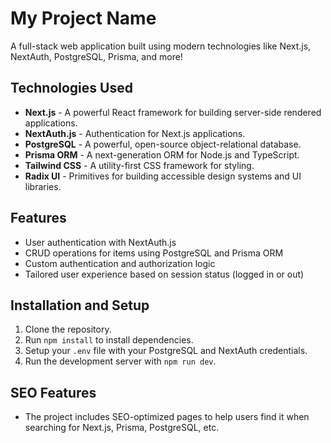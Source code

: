 # My Project Name

A full-stack web application built using modern technologies like Next.js, NextAuth, PostgreSQL, Prisma, and more!

## Technologies Used

- **Next.js** - A powerful React framework for building server-side rendered applications.
- **NextAuth.js** - Authentication for Next.js applications.
- **PostgreSQL** - A powerful, open-source object-relational database.
- **Prisma ORM** - A next-generation ORM for Node.js and TypeScript.
- **Tailwind CSS** - A utility-first CSS framework for styling.
- **Radix UI** - Primitives for building accessible design systems and UI libraries.

## Features

- User authentication with NextAuth.js
- CRUD operations for items using PostgreSQL and Prisma ORM
- Custom authentication and authorization logic
- Tailored user experience based on session status (logged in or out)

## Installation and Setup

1. Clone the repository.
2. Run `npm install` to install dependencies.
3. Setup your `.env` file with your PostgreSQL and NextAuth credentials.
4. Run the development server with `npm run dev`.

## SEO Features

- The project includes SEO-optimized pages to help users find it when searching for Next.js, Prisma, PostgreSQL, etc.